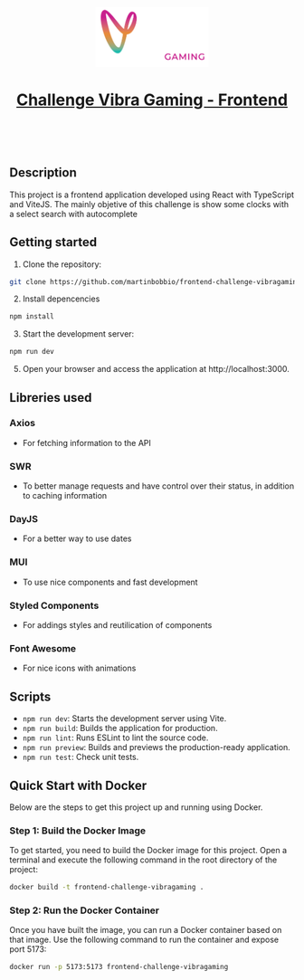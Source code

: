 <h1 align="center">
  <br>
  <img src="https://raw.githubusercontent.com/martinbobbio/frontend-challenge-vibragaming/master/src/assets/images/branding/vibragaming.png" width="200">
  <br>
  <br>
  <a href="https://frontend-challenge-vibragaming.vercel.app/">
  Challenge Vibra Gaming - Frontend
  </a>
  <br>
  <br>
</h1>
<br>

## Description

This project is a frontend application developed using React with TypeScript and ViteJS. The mainly objetive of this challenge is show some clocks with a select search with autocomplete

## Getting started

1. Clone the repository:

```bash
git clone https://github.com/martinbobbio/frontend-challenge-vibragaming
```

2. Install depencencies

```bash
npm install
```

3. Start the development server:

```bash
npm run dev
```

5. Open your browser and access the application at http://localhost:3000.

## Libreries used

### Axios

- For fetching information to the API

### SWR

- To better manage requests and have control over their status, in addition to caching information

### DayJS

- For a better way to use dates

### MUI

- To use nice components and fast development

### Styled Components

- For addings styles and reutilication of components

### Font Awesome

- For nice icons with animations

## Scripts

- `npm run dev`: Starts the development server using Vite.
- `npm run build`: Builds the application for production.
- `npm run lint`: Runs ESLint to lint the source code.
- `npm run preview`: Builds and previews the production-ready application.
- `npm run test`: Check unit tests.

## Quick Start with Docker

Below are the steps to get this project up and running using Docker.

### Step 1: Build the Docker Image

To get started, you need to build the Docker image for this project. Open a terminal and execute the following command in the root directory of the project:

```bash
docker build -t frontend-challenge-vibragaming .
```

### Step 2: Run the Docker Container

Once you have built the image, you can run a Docker container based on that image. Use the following command to run the container and expose port 5173:

```bash
docker run -p 5173:5173 frontend-challenge-vibragaming
```
